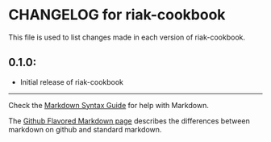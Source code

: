 # CHANGELOG for riak-cookbook

This file is used to list changes made in each version of riak-cookbook.

## 0.1.0:

* Initial release of riak-cookbook

- - - 
Check the [Markdown Syntax Guide](http://daringfireball.net/projects/markdown/syntax) for help with Markdown.

The [Github Flavored Markdown page](http://github.github.com/github-flavored-markdown/) describes the differences between markdown on github and standard markdown.
